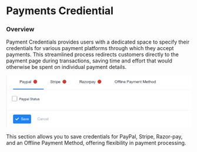 # Payments Crediential

### Overview

Payment Credentials provides users with a dedicated space to specify their credentials for various payment platforms through which they accept payments. This streamlined process redirects customers directly to the payment page during transactions, saving time and effort that would otherwise be spent on individual payment details.

![IR5M420lOpDmeMZ2VkHaLGW-WgSjaaEjpw.png](Payments%20Crediential/IR5M420lOpDmeMZ2VkHaLGW-WgSjaaEjpw.png)

This section allows you to save credentials for PayPal, Stripe, Razor-pay, and an Offline Payment Method, offering flexibility in payment processing.
